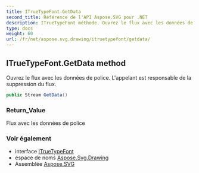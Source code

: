 ```yaml
---
title: ITrueTypeFont.GetData
second_title: Référence de l'API Aspose.SVG pour .NET
description: ITrueTypeFont méthode. Ouvrez le flux avec les données de police. Lappelant est responsable de la suppression du flux.
type: docs
weight: 60
url: /fr/net/aspose.svg.drawing/itruetypefont/getdata/
---
```

## ITrueTypeFont.GetData method

Ouvrez le flux avec les données de police. L'appelant est responsable de la suppression du flux.

```csharp
public Stream GetData()
```

### Return_Value

Flux avec les données de police

### Voir également

* interface [ITrueTypeFont](../)
* espace de noms [Aspose.Svg.Drawing](../../itruetypefont/)
* Assemblée [Aspose.SVG](../../../)


